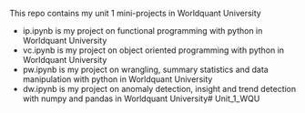This repo contains my unit 1 mini-projects in Worldquant University

* ip.ipynb is my project on functional programming with python in Worldquant University
* vc.ipynb is my project on object oriented programming with python in Worldquant University
* pw.ipynb is my project on wrangling, summary statistics and data manipulation with python in Worldquant University
* dw.ipynb is my project on anomaly detection, insight and trend detection with numpy and pandas in Worldquant University# Unit_1_WQU
